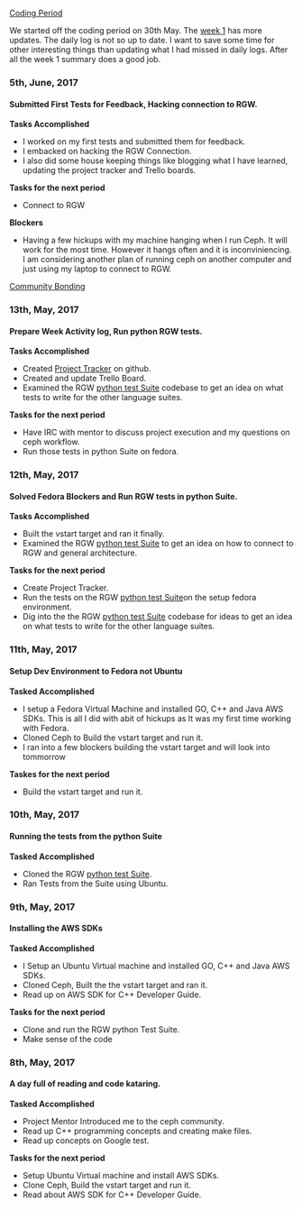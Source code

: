
[Coding Period]()

We started off the coding period on 30th May. The [week 1](https://github.com/nanjekyejoannah/Outreachy-RGW-testing/blob/master/Community%20Bonding/week1.md) has more updates. The daily log is not so up to date. I want to save some time for other interesting things than updating what I had missed in daily logs. After all the week 1 summary does a good job.

### 5th, June, 2017

#### Submitted First Tests for Feedback, Hacking connection to RGW.

**Tasks Accomplished**

+ I worked on my first tests and submitted them for feedback. 
+ I embacked on hacking the RGW Connection.
+ I also  did some house keeping things like blogging what I have learned, updating the project tracker and Trello boards.

**Tasks for the next period**

+ Connect to RGW

**Blockers**

+ Having a few hickups with my machine hanging when I run Ceph. It will work for the most time. However it hangs often and it is inconviniencing. I am considering another plan of running ceph on another computer and just using my laptop to connect to RGW.



[Community Bonding]()


### 13th, May, 2017

#### Prepare Week Activity log, Run python RGW tests.

**Tasks Accomplished**

+ Created [Project Tracker]((https://github.com/Outreachy-RGW-testing)) on github. 
+ Created and update Trello Board.
+ Examined the RGW [python test Suite](https://github.com/ceph/s3-tests) codebase to get an idea on what tests to write for the other language suites.

**Tasks for the next period**

+ Have IRC with mentor to discuss project execution and my questions on ceph workflow.
+ Run those tests in python Suite on fedora.


### 12th, May, 2017

#### Solved Fedora Blockers and Run RGW tests in python Suite.

**Tasks Accomplished**

+ Built the vstart target and ran it finally. 
+ Examined the RGW [python test Suite](https://github.com/ceph/s3-tests) to get an idea on how to connect to RGW and general architecture.

**Tasks for the next period**

+ Create Project Tracker.
+ Run the tests on the RGW [python test Suite](https://github.com/ceph/s3-tests)on the setup fedora environment.
+ Dig into the the RGW [python test Suite](https://github.com/ceph/s3-tests) codebase for ideas to get an idea on what tests to write for the other language suites.


### 11th, May, 2017

#### Setup Dev Environment to Fedora not Ubuntu

**Tasked Accomplished**

+ I setup a Fedora Virtual Machine and installed GO, C++ and Java AWS SDKs. This is all I did with abit of hickups as It was my first time working with Fedora.
+ Cloned Ceph to Build the vstart target and run it.
+ I ran into a few blockers building the vstart target and will look into tommorrow

**Taskes for the next period**

+ Build the vstart target and run it.


### 10th, May, 2017

#### Running the tests from the python Suite

**Tasked Accomplished**

+ Cloned the RGW [python test Suite](https://github.com/ceph/s3-tests).
+ Ran Tests from the Suite using Ubuntu.


### 9th, May, 2017

#### Installing the AWS SDKs

**Tasked Accomplished**

+ I Setup an Ubuntu Virtual machine and installed GO, C++ and Java AWS SDKs.
+ Cloned Ceph, Built the the vstart target and ran it.
+ Read up on AWS SDK for C++ Developer Guide.

**Tasks for the next period**

+ Clone and run the RGW  python Test Suite.
+ Make sense of the code


### 8th, May, 2017

#### A day full of reading and code kataring.

**Tasked Accomplished**

+ Project Mentor Introduced me to the ceph community.
+ Read up C++ programming concepts and creating make files.
+ Read up concepts on Google test.


**Tasks for the next period**

+ Setup Ubuntu Virtual machine and install AWS SDKs.
+ Clone Ceph, Build the vstart target and run it.
+ Read about AWS SDK for C++ Developer Guide.
